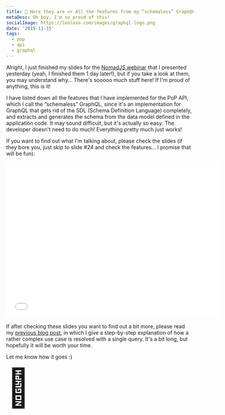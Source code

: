 ```yaml
---
title: 🚀 Here they are => All the features from my “schemaless” GraphQL
metaDesc: Oh boy, I'm so proud of this!
socialImage: https://leoloso.com/images/graphql-logo.png
date: '2019-11-15'
tags:
  - pop
  - api
  - graphql
---
```


Alright, I just finished my slides for the [NomadJS webinar](https://nomadjs.com/live/kSk2ymG1OgnfnDchrCuVp/Introduction-to-the--schemaless--GraphQL/) that I presented yesterday (yeah, I finished them 1 day later!), but if you take a look at them, you may understand why... There's sooooo much stuff here! If I'm proud of anything, this is it!

I have listed down all the features that I have implemented for the PoP API, which I call the “schemaless” GraphQL, since it's an implementation for GraphQL that gets rid of the SDL (Schema Definition Language) completely, and extracts and generates the schema from the data model defined in the application code. It may sound difficult, but it's actually so easy: The developer doesn't need to do much! Everything pretty much just works!

If you want to find out what I'm talking about, please check the slides (if they bore you, just skip to slide #24 and check the features... I promise that will be fun):

<iframe src="//slides.com/leoloso/schemaless-graphql/embed" width="576" height="420" scrolling="no" frameborder="0" webkitallowfullscreen mozallowfullscreen allowfullscreen></iframe>

If after checking these slides you want to find out a bit more, please read my [previous blog post](/posts/demonstrating-pop-api-graphql-on-steroids/), in which I give a step-by-step explanation of how a rather complex use case is resolved with a single query. It's a bit long, but hopefully it will be worth your time.

Let me know how it goes :)

<span style="font-size: 100px">🙌</span>